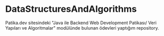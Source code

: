 # DataStructuresAndAlgorithms
Patika.dev sitesindeki "Java ile Backend Web Development Patikası/ Veri Yapıları ve Algoritmalar" modülünde bulunan ödevleri yaptığım repository.
